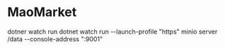 # MaoMarket

dotner watch run
dotnet watch run --launch-profile "https"
minio server /data --console-address ":9001"